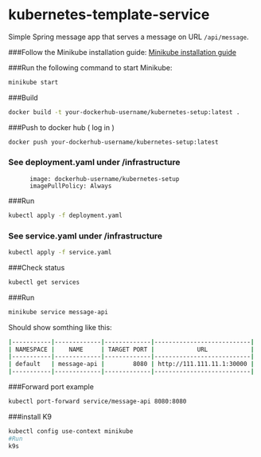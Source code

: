 # kubernetes-template-service

Simple Spring message app that serves a message on URL `/api/message`.

###Follow the Minikube installation guide:
[Minikube installation guide](https://minikube.sigs.k8s.io/docs/start/?arch=%2Fmacos%2Farm64%2Fstable%2Fhomebrew)


###Run the following command to start Minikube:
```bash
minikube start 
```
###Build
```bash
docker build -t your-dockerhub-username/kubernetes-setup:latest . 
```
###Push to docker hub ( log in )
```bash
docker push your-dockerhub-username/kubernetes-setup:latest                        
```
### See deployment.yaml under /infrastructure 
          image: dockerhub-username/kubernetes-setup
          imagePullPolicy: Always

###Run
```bash
kubectl apply -f deployment.yaml
```
### See service.yaml under /infrastructure
```bash
kubectl apply -f service.yaml
```
###Check status
```bash
kubectl get services
```

###Run
```bash
minikube service message-api
```
Should show somthing like this: 
```bash
|-----------|-------------|-------------|---------------------------|
| NAMESPACE |    NAME     | TARGET PORT |            URL            |
|-----------|-------------|-------------|---------------------------|
| default   | message-api |        8080 | http://111.111.11.1:30000 |
|-----------|-------------|-------------|---------------------------|
```
###Forward port example
```bash
kubectl port-forward service/message-api 8080:8080
```

###install K9 
```bash
kubectl config use-context minikube
#Run
k9s
```




